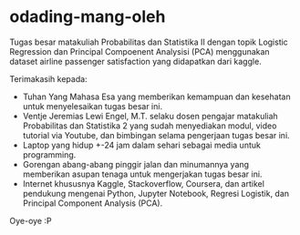 # odading-mang-oleh

Tugas besar matakuliah Probabilitas dan Statistika II dengan topik Logistic Regression dan Principal Compoenent Analysisi (PCA) menggunakan dataset airline passenger satisfaction yang didapatkan dari kaggle.

Terimakasih kepada:
- Tuhan Yang Mahasa Esa yang memberikan kemampuan dan kesehatan untuk menyelesaikan tugas besar ini.
- Ventje Jeremias Lewi Engel, M.T. selaku dosen pengajar matakuliah Probabilitas dan Statistika 2 yang sudah menyediakan modul, video tutorial via Youtube, dan bimbingan selama pengerjaan tugas besar ini.
- Laptop yang hidup +-24 jam dalam sehari sebagai media untuk programming.
- Gorengan abang-abang pinggir jalan dan minumannya yang memberikan asupan tenaga untuk mengerjakan tugas besar ini.
- Internet khususnya Kaggle, Stackoverflow, Coursera, dan artikel pendukung mengenai Python, Jupyter Notebook, Regresi Logistik, dan Principal Component Analysis (PCA).

Oye-oye :P
